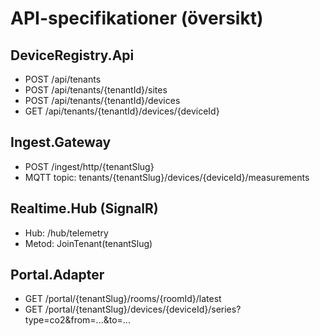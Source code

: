 # API-specifikationer (översikt)

## DeviceRegistry.Api
- POST /api/tenants
- POST /api/tenants/{tenantId}/sites
- POST /api/tenants/{tenantId}/devices
- GET  /api/tenants/{tenantId}/devices/{deviceId}

## Ingest.Gateway
- POST /ingest/http/{tenantSlug}
- MQTT topic: tenants/{tenantSlug}/devices/{deviceId}/measurements

## Realtime.Hub (SignalR)
- Hub: /hub/telemetry
- Metod: JoinTenant(tenantSlug)

## Portal.Adapter
- GET /portal/{tenantSlug}/rooms/{roomId}/latest
- GET /portal/{tenantSlug}/devices/{deviceId}/series?type=co2&from=...&to=...
